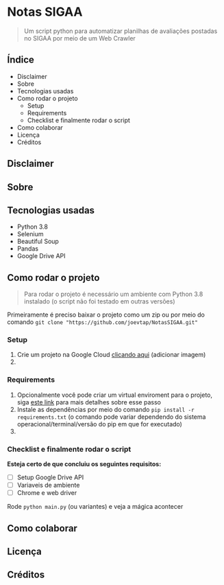# Notas SIGAA
> Um script python para automatizar planilhas de avaliações postadas no SIGAA por meio de um Web Crawler

## Índice
- Disclaimer
- Sobre
- Tecnologias usadas
- Como rodar o projeto
  - Setup
  - Requirements
  - Checklist e finalmente rodar o script
- Como colaborar
- Licença
- Créditos

## Disclaimer

## Sobre

## Tecnologias usadas
- Python 3.8
- Selenium
- Beautiful Soup
- Pandas
- Google Drive API

## Como rodar o projeto
> Para rodar o projeto é necessário um ambiente com Python 3.8 instalado (o script não foi testado em outras versões)  

Primeiramente é preciso baixar o projeto como um zip ou por meio do comando `git clone "https://github.com/joevtap/NotasSIGAA.git"`

### Setup
1. Crie um projeto na Google Cloud [clicando aqui](https://console.cloud.google.com/cloud-resource-manager)
(adicionar imagem)
2. 

### Requirements
1. Opcionalmente você pode criar um virtual enviroment para o projeto, siga [este link](https://docs.python.org/3.8/library/venv.html) para mais detalhes sobre esse passo
2. Instale as dependências por meio do comando `pip install -r requirements.txt` (o comando pode variar dependendo do sistema operacional/terminal/versão do pip em que for executado)
3. 

### Checklist e finalmente rodar o script

**Esteja certo de que concluiu os seguintes requisitos:**  

- [ ] Setup Google Drive API  
- [ ] Variaveis de ambiente  
- [ ] Chrome e web driver  

Rode `python main.py` (ou variantes) e veja a mágica acontecer

## Como colaborar

## Licença

## Créditos
